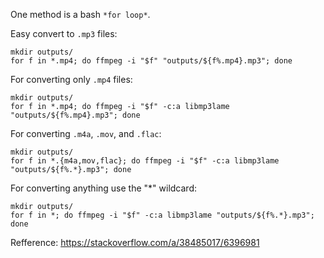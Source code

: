 One method is a bash `*for loop*`.

Easy convert to `.mp3` files:


```
mkdir outputs/
for f in *.mp4; do ffmpeg -i "$f" "outputs/${f%.mp4}.mp3"; done
```


For converting only `.mp4` files:


```
mkdir outputs/
for f in *.mp4; do ffmpeg -i "$f" -c:a libmp3lame "outputs/${f%.mp4}.mp3"; done
```


For converting `.m4a`, `.mov`, and `.flac`:


```
mkdir outputs/
for f in *.{m4a,mov,flac}; do ffmpeg -i "$f" -c:a libmp3lame "outputs/${f%.*}.mp3"; done
```


For converting anything use the "*" wildcard:


```
mkdir outputs/
for f in *; do ffmpeg -i "$f" -c:a libmp3lame "outputs/${f%.*}.mp3"; done
```

Refference: https://stackoverflow.com/a/38485017/6396981
